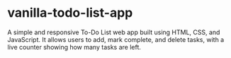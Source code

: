 # vanilla-todo-list-app
A simple and responsive To-Do List web app built using HTML, CSS, and JavaScript. It allows users to add, mark complete, and delete tasks, with a live counter showing how many tasks are left.
